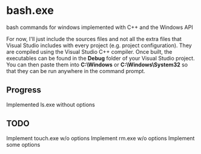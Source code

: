 # bash.exe

bash commands for windows implemented with C++ and the Windows API

For now, I'll just include the sources files and not all the extra
files that Visual Studio includes with every project (e.g. project
configuration). They are compiled using the Visual Studio C++ compiler.
Once built, the executables can be found in the **Debug** folder of your
Visual Studio project. You can then paste them into **C:\Windows** or
**C:\Windows\System32** so that they can be run anywhere in the command prompt.

## Progress

Implemented ls.exe without options

## TODO

Implement touch.exe w/o options
Implement rm.exe w/o options
Implement some options